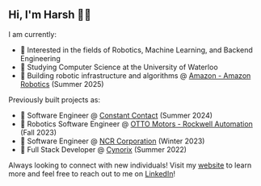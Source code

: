 ## Hi, I'm Harsh 👋🏽

I am currently:
* 👀 Interested in the fields of Robotics, Machine Learning, and Backend Engineering
* 🎒 Studying Computer Science at the University of Waterloo
* 🦾 Building robotic infrastructure and algorithms @ [Amazon - Amazon Robotics](https://www.aboutamazon.com/news/tag/robotics) (Summer 2025)

Previously built projects as:
* 🚀 Software Engineer @ [Constant Contact](https://www.constantcontact.com/) (Summer 2024)
* 🤖 Robotics Software Engineer @ [OTTO Motors - Rockwell Automation](https://ottomotors.com/) (Fall 2023)
* 🏦 Software Engineer @ [NCR Corporation](https://www.ncr.com/) (Winter 2023)
* 🔐 Full Stack Developer @ [Cynorix](https://www.cynorix.com/) (Summer 2022)

Always looking to connect with new individuals! Visit my [website](https://harshpatell.tech/) to learn more and feel free to reach out to me on [LinkedIn](https://www.linkedin.com/in/harsh-patell/)!
